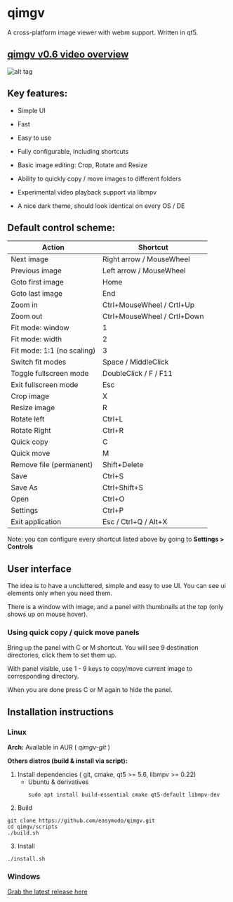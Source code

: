 qimgv
=====
A cross-platform image viewer with webm support. Written in qt5.

## [qimgv v0.6 video overview](https://www.youtube.com/watch?v=AODRGCRPCpw)

![alt tag](https://i.imgur.com/prIficV.png)

## Key features:

- Simple UI

- Fast

- Easy to use

- Fully configurable, including shortcuts

- Basic image editing: Crop, Rotate and Resize

- Ability to quickly copy / move images to different folders

- Experimental video playback support via libmpv

- A nice dark theme, should look identical on every OS / DE

## Default control scheme:

| Action  | Shortcut |
| ------------- | ------------- |
| Next image  | Right arrow / MouseWheel |
| Previous image  | Left arrow / MouseWheel |
| Goto first image  | Home |
| Goto last image  | End |
| Zoom in  | Ctrl+MouseWheel / Crtl+Up |
| Zoom out  | Ctrl+MouseWheel / Crtl+Down |
| Fit mode: window | 1 |
| Fit mode: width | 2 |
| Fit mode: 1:1 (no scaling) | 3 |
| Switch fit modes  | Space / MiddleClick |
| Toggle fullscreen mode  | DoubleClick / F / F11 |
| Exit fullscreen mode | Esc |
| Crop image  | X |
| Resize image  | R |
| Rotate left  | Ctrl+L |
| Rotate Right  | Ctrl+R |
| Quick copy  | C |
| Quick move  | M |
| Remove file (permanent)  | Shift+Delete |
| Save  | Ctrl+S |
| Save As  | Ctrl+Shift+S |
| Open | Ctrl+O |
| Settings  | Ctrl+P |
| Exit application | Esc / Ctrl+Q / Alt+X |

Note: you can configure every shortcut listed above by going to __Settings > Controls__

## User interface

The idea is to have a uncluttered, simple and easy to use UI. You can see ui elements only when you need them.

There is a window with image, and a panel with thumbnails at the top (only shows up on mouse hover).

### Using quick copy / quick move panels

Bring up the panel with C or M shortcut. You will see 9 destination directories, click them to set them up.

With panel visible, use 1 - 9 keys to copy/move current image to corresponding directory.

When you are done press C or M again to hide the panel.

## Installation instructions

### Linux

  __Arch:__ Available in AUR ( *qimgv-git* )
    
  __Others distros (build & install via script):__
  
  1. Install dependencies ( git, cmake, qt5 >= 5.6, libmpv >= 0.22)
     - Ubuntu & derivatives
		```
		sudo apt install build-essential cmake qt5-default libmpv-dev 
		```
  2. Build
```
git clone https://github.com/easymodo/qimgv.git
cd qimgv/scripts
./build.sh
```
  3. Install  
```
./install.sh
```

### Windows

  [Grab the latest release here](https://github.com/easymodo/qimgv/releases)
  
  
